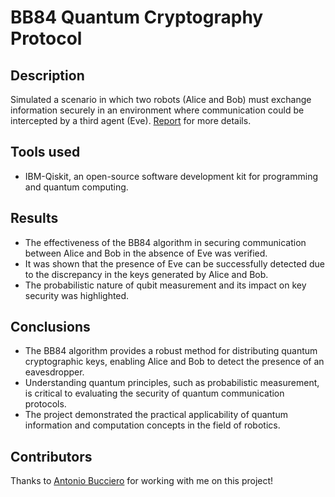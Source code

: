 # BB84 Quantum Cryptography Protocol

## Description
Simulated a scenario in which two robots (Alice and Bob) must exchange information securely in an environment where communication could be intercepted by a third agent (Eve). [Report](https://github.com/NichAttGH/BB84_quantum_cryptography_protocol/blob/main/Report_BB84.pdf) for more details.

## Tools used
- IBM-Qiskit, an open-source software development kit for programming and quantum computing.

## Results
- The effectiveness of the BB84 algorithm in securing communication between Alice and Bob in the absence of Eve was verified.
- It was shown that the presence of Eve can be successfully detected due to the discrepancy in the keys generated by Alice and Bob.
- The probabilistic nature of qubit measurement and its impact on key security was highlighted.

## Conclusions
- The BB84 algorithm provides a robust method for distributing quantum cryptographic keys, enabling Alice and Bob to detect the presence of an eavesdropper.
- Understanding quantum principles, such as probabilistic measurement, is critical to evaluating the security of quantum communication protocols.
- The project demonstrated the practical applicability of quantum information and computation concepts in the field of robotics.

## Contributors
Thanks to [Antonio Bucciero](https://github.com/antob98) for working with me on this project!
